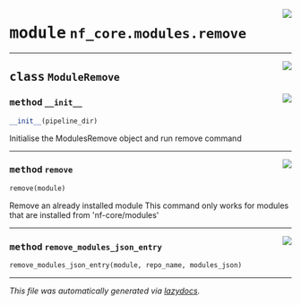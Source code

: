 <!-- markdownlint-disable -->

<a href="../../../../../../tools/nf_core/modules/remove.py#L0"><img align="right" style="float:right;" src="https://img.shields.io/badge/-source-cccccc?style=flat-square"></a>

# <kbd>module</kbd> `nf_core.modules.remove`

---

<a href="../../../../../../tools/nf_core/modules/remove.py#L15"><img align="right" style="float:right;" src="https://img.shields.io/badge/-source-cccccc?style=flat-square"></a>

## <kbd>class</kbd> `ModuleRemove`

<a href="../../../../../../tools/nf_core/modules/remove.py#L16"><img align="right" style="float:right;" src="https://img.shields.io/badge/-source-cccccc?style=flat-square"></a>

### <kbd>method</kbd> `__init__`

```python
__init__(pipeline_dir)
```

Initialise the ModulesRemove object and run remove command

---

<a href="../../../../../../tools/nf_core/modules/remove.py#L22"><img align="right" style="float:right;" src="https://img.shields.io/badge/-source-cccccc?style=flat-square"></a>

### <kbd>method</kbd> `remove`

```python
remove(module)
```

Remove an already installed module This command only works for modules that are installed from 'nf-core/modules'

---

<a href="../../../../../../tools/nf_core/modules/remove.py#L82"><img align="right" style="float:right;" src="https://img.shields.io/badge/-source-cccccc?style=flat-square"></a>

### <kbd>method</kbd> `remove_modules_json_entry`

```python
remove_modules_json_entry(module, repo_name, modules_json)
```

---

_This file was automatically generated via [lazydocs](https://github.com/ml-tooling/lazydocs)._
